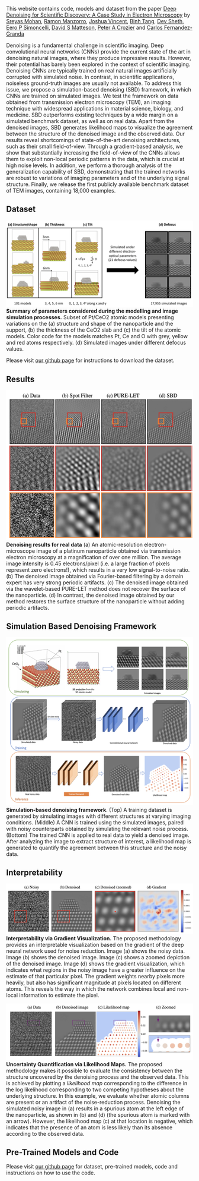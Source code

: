 This website contains code, models and dataset from the paper [Deep Denoising for Scientific Discovery: A Case Study in Electron Microscopy](https://arxiv.org/abs/2010.12970) by [Sreyas Mohan](https://sreyas-mohan.github.io), [Ramon Manzorro](https://crozier.engineering.asu.edu/ramon-manzorro/), [Joshua Vincent](https://crozier.engineering.asu.edu/people/current-graduate-students/josh-vincent/),  [Binh Tang](https://www.linkedin.com/in/binh-tang-3b76557b/), [Dev Sheth](https://www.linkedin.com/in/dev-sheth/), [Eero P Simoncelli](https://www.cns.nyu.edu/~eero/), [David S Matteson](https://davidsmatteson.com), [Peter A Crozier](https://crozier.engineering.asu.edu/people/peter-a-crozier/) and [Carlos Fernandez-Granda](https://cims.nyu.edu/~cfgranda/)

Denoising is a fundamental challenge in scientific imaging. Deep convolutional neural networks (CNNs) provide the current state of the art in denoising natural images, where they produce impressive results. However, their potential has barely been explored in the context of scientific imaging. Denoising CNNs are typically trained on real natural images artificially corrupted with simulated noise. In contrast, in scientific applications, noiseless ground-truth images are usually not available. To address this issue, we propose a simulation-based denoising (SBD) framework, in which CNNs are trained on simulated images. We test the framework on data obtained from transmission electron microscopy (TEM), an imaging technique with widespread applications in material science, biology, and medicine. SBD outperforms existing techniques by a wide margin on a simulated benchmark dataset, as well as on real data. Apart from the denoised images, SBD generates likelihood maps to visualize the agreement between the structure of the denoised image and the observed data. Our results reveal shortcomings of state-of-the-art denoising architectures, such as their small field-of-view. Through a gradient-based analysis, we show that substantially increasing the field-of-view of the CNNs allows them to exploit non-local periodic patterns in the data, which is crucial at high noise levels. In addition, we perform a thorough analysis of the generalization capability of SBD, demonstrating that the trained networks are robust to variations of imaging parameters and of the underlying signal structure. Finally, we release the first publicly available benchmark dataset of TEM images, containing 18,000 examples.

## Dataset
![dataset](./figures/dataset.png) 
**Summary of parameters considered during the modelling and image simulation processes.** Subset of Pt/CeO2 atomic models presenting variations on the (a) structure and shape of the nanoparticle and the support, (b) the thickness of the CeO2 slab and (c) the tilt of the atomic models. Color code for the models matches Pt, Ce and O with grey, yellow and red atoms respectively. (d) Simulated images under different defocus values.

Please visit [our github page](https://github.com/sreyas-mohan/electron-microscopy-denoising) for instructions to download the dataset.

## Results

![result](./figures/result.png) 
**Denoising results for real data** (a) An atomic-resolution electron-microscope image of a platinum nanoparticle obtained via transmission electron microscopy at a magnification of over one million. The average image intensity is 0.45 electrons/pixel (i.e. a large fraction of pixels represent zero electrons!), which results in a very low signal-to-noise ratio. (b) The denoised image obtained via Fourier-based filtering by a domain expert has very strong periodic artifacts. (c) The denoised image obtained via the wavelet-based PURE-LET method does not recover the surface of the nanoparticle. (d) In contrast, the denoised image obtained by our method restores the surface structure of the nanoparticle without adding periodic artifacts.

## Simulation Based Denoising Framework

![sbd](./figures/sbd.png) 
**Simulation-based denoising framework**. (Top) A training dataset is generated by simulating images with different structures at varying imaging conditions. (Middle) A CNN is trained using the simulated images, paired with noisy counterparts obtained by simulating the relevant noise process. (Bottom) The trained CNN is applied to real data to yield a denoised image. After analyzing the image to extract structure of interest, a likelihood map is generated to quantify the agreement between this structure and the noisy data.

## Interpretability

![jacobian](./figures/jacobian.png) 
**Interpretability via Gradient Visualization.**  The proposed methodology provides an interpretable visualization based on the gradient of the deep neural network used for noise reduction. Image (a) shows the noisy data. Image (b) shows the denoised image. Image (c) shows a zoomed depiction of the denoised image. Image (d) shows the gradient visualization, which indicates what regions in the noisy image have a greater influence on the estimate of that particular pixel. The gradient weights nearby pixels more heavily, but also has significant magnitude at pixels located on different atoms. This reveals the way in which the network combines local and non-local information to estimate the pixel.

![likelihood](./figures/likelihood.png) 
**Uncertainty Quantification via Likelihood Maps.** The proposed methodology makes it possible to evaluate the consistency between the structure uncovered by the denoising process and the observed data. This is achieved by plotting a *likelihood map* corresponding to the difference in the log likelihood corresponding to two competing hypotheses about the underlying structure. In this example, we evaluate whether atomic columns are present or an artifact of the noise-reduction process. Denoising the simulated noisy image in (a) results in a spurious atom at the left edge of the nanoparticle, as shown in (b) and (d) (the spurious atom is marked with an arrow). However, the likelihood map (c) at that location is negative, which indicates that the presence of an atom is less likely than its absence according to the observed data.

## Pre-Trained Models and Code
Please visit [our github page](https://github.com/sreyas-mohan/electron-microscopy-denoising) for dataset, pre-trained models, code and instructions on how to use the code. 

